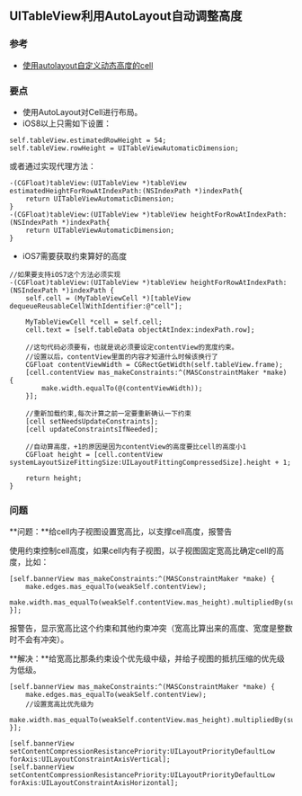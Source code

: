 ## UITableView利用AutoLayout自动调整高度

### 参考
- [使用autolayout自定义动态高度的cell](http://www.jianshu.com/p/f2ef93a3dbb5)

### 要点

- 使用AutoLayout对Cell进行布局。
- iOS8以上只需如下设置：

```
self.tableView.estimatedRowHeight = 54;
self.tableView.rowHeight = UITableViewAutomaticDimension;
```

或者通过实现代理方法：

```
-(CGFloat)tableView:(UITableView *)tableView estimatedHeightForRowAtIndexPath:(NSIndexPath *)indexPath{
    return UITableViewAutomaticDimension;
}
-(CGFloat)tableView:(UITableView *)tableView heightForRowAtIndexPath:(NSIndexPath *)indexPath{
    return UITableViewAutomaticDimension;
}
```

- iOS7需要获取约束算好的高度

```
//如果要支持iOS7这个方法必须实现
-(CGFloat)tableView:(UITableView *)tableView heightForRowAtIndexPath:(NSIndexPath *)indexPath {
    self.cell = (MyTableViewCell *)[tableView dequeueReusableCellWithIdentifier:@"cell"];

    MyTableViewCell *cell = self.cell;
    cell.text = [self.tableData objectAtIndex:indexPath.row];

    //这句代码必须要有，也就是说必须要设定contentView的宽度约束。
    //设置以后，contentView里面的内容才知道什么时候该换行了
    CGFloat contentViewWidth = CGRectGetWidth(self.tableView.frame);
    [cell.contentView mas_makeConstraints:^(MASConstraintMaker *make) {
        make.width.equalTo(@(contentViewWidth));
    }];

    //重新加载约束,每次计算之前一定要重新确认一下约束
    [cell setNeedsUpdateConstraints];
    [cell updateConstraintsIfNeeded];

    //自动算高度，+1的原因是因为contentView的高度要比cell的高度小1
    CGFloat height = [cell.contentView systemLayoutSizeFittingSize:UILayoutFittingCompressedSize].height + 1;

    return height;
}
```

### 问题

**问题：**给cell内子视图设置宽高比，以支撑cell高度，报警告
 
使用约束控制cell高度，如果cell内有子视图，以子视图固定宽高比确定cell的高度，比如：

```
[self.bannerView mas_makeConstraints:^(MASConstraintMaker *make) {
    make.edges.mas_equalTo(weakSelf.contentView);
    make.width.mas_equalTo(weakSelf.contentView.mas_height).multipliedBy(su_bannerWidthHeight);
}];
```
报警告，显示宽高比这个约束和其他约束冲突（宽高比算出来的高度、宽度是整数时不会有冲突）。

**解决：**给宽高比那条约束设个优先级中级，并给子视图的抵抗压缩的优先级为低级。

```
[self.bannerView mas_makeConstraints:^(MASConstraintMaker *make) {
    make.edges.mas_equalTo(weakSelf.contentView);
    //设置宽高比优先级为
    make.width.mas_equalTo(weakSelf.contentView.mas_height).multipliedBy(su_bannerWidthHeight).priorityMedium();
}];
        
[self.bannerView setContentCompressionResistancePriority:UILayoutPriorityDefaultLow forAxis:UILayoutConstraintAxisVertical];
[self.bannerView setContentCompressionResistancePriority:UILayoutPriorityDefaultLow forAxis:UILayoutConstraintAxisHorizontal];
```